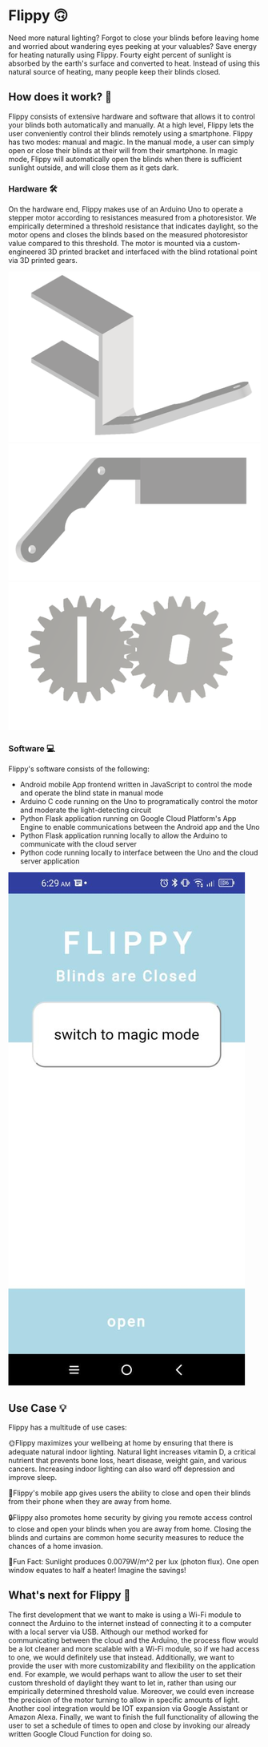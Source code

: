 # Flippy 🙃
Need more natural lighting? Forgot to close your blinds before leaving home and worried about wandering eyes peeking at your valuables? Save energy for heating naturally using Flippy. Fourty eight percent of sunlight is absorbed by the earth's surface and converted to heat. Instead of using this natural source of heating, many people keep their blinds closed.

## How does it work? 🤔
Flippy consists of extensive hardware and software that allows it to control your blinds both automatically and manually. At a high level, Flippy lets the user conveniently control their blinds remotely using a smartphone. Flippy has two modes: manual and magic. In the manual mode, a user can simply open or close their blinds at their will from their smartphone. In magic mode, Flippy will automatically open the blinds when there is sufficient sunlight outside, and will close them as it gets dark.

### Hardware 🛠️
On the hardware end, Flippy makes use of an Arduino Uno to operate a stepper motor according to resistances measured from a photoresistor. We empirically determined a threshold resistance that indicates daylight, so the motor opens and closes the blinds based on the measured photoresistor value compared to this threshold. The motor is mounted via a custom-engineered 3D printed bracket and interfaced with the blind rotational point via 3D printed gears.

![Bracket CAD 1](https://github.com/apangasa/hackumass-blindcontrol/blob/main/images/Bracket1.png)
![Bracket CAD 2](https://github.com/apangasa/hackumass-blindcontrol/blob/main/images/Bracket2.png)
![Gears](https://github.com/apangasa/hackumass-blindcontrol/blob/main/images/Gears.png)


### Software 💻
Flippy's software consists of the following:
- Android mobile App frontend written in JavaScript to control the mode and operate the blind state in manual mode
- Arduino C code running on the Uno to programatically control the motor and moderate the light-detecting circuit
- Python Flask application running on Google Cloud Platform's App Engine to enable communications between the Android app and the Uno
- Python Flask application running locally to allow the Arduino to communicate with the cloud server
- Python code running locally to interface between the Uno and the cloud server application

![Flippy Mobile](https://github.com/apangasa/hackumass-blindcontrol/blob/main/images/Flippy.jpg)

## Use Case 💡
Flippy has a multitude of use cases:

🌞Flippy maximizes your wellbeing at home by ensuring that there is adequate natural indoor lighting. Natural light increases vitamin D, a critical nutrient that prevents bone loss, heart disease, weight gain, and various cancers. Increasing indoor lighting can also ward off depression and improve sleep.

📱Flippy's mobile app gives users the ability to close and open their blinds from their phone when they are away from home.

🔒Flippy also promotes home security by giving you remote access control to close and open your blinds when you are away from home. Closing the blinds and curtains are common home security measures to reduce the chances of a home invasion.

🔅Fun Fact: Sunlight produces 0.0079W/m^2 per lux (photon flux). One open window equates to half a heater! Imagine the savings!


## What's next for Flippy 🔮
The first development that we want to make is using a Wi-Fi module to connect the Arduino to the internet instead of connecting it to a computer with a local server via USB. Although our method worked for communicating between the cloud and the Arduino, the process flow would be a lot cleaner and more scalable with a Wi-Fi module, so if we had access to one, we would definitely use that instead. Additionally, we want to provide the user with more customizability and flexibility on the application end. For example, we would perhaps want to allow the user to set their custom threshold of daylight they want to let in, rather than using our empirically determined threshold value. Moreover, we could even increase the precision of the motor turning to allow in specific amounts of light. Another cool integration would be IOT expansion via Google Assistant or Amazon Alexa. Finally, we want to finish the full functionality of allowing the user to set a schedule of times to open and close by invoking our already written Google Cloud Function for doing so.
